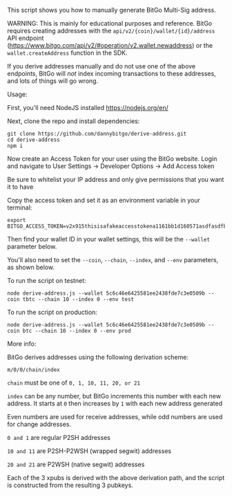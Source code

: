 This script shows you how to manually generate BitGo Multi-Sig address.

WARNING: This is mainly for educational purposes and reference. 
BitGo requires creating addresses with the ```api/v2/{coin}/wallet/{id}/address``` API endpoint (https://www.bitgo.com/api/v2/#operation/v2.wallet.newaddress) or the ```wallet.createAddress``` function in the SDK.

If you derive addresses manually and do not use one of the above endpoints, BitGo will *not* index incoming transactions to these addresses, and lots of things will go wrong.

Usage:

First, you'll need NodeJS installed https://nodejs.org/en/

Next, clone the repo and install dependencies:
```aidl
git clone https://github.com/dannybitgo/derive-address.git
cd derive-address
npm i
```

Now create an Access Token for your user using the BitGo website.
Login and navigate to User Settings -> Developer Options -> Add Access token

Be sure to whitelist your IP address and only give permissions that you want it to have

Copy the access token and set it as an environment variable in your terminal:
```aidl
export BITGO_ACCESS_TOKEN=v2x915thisisafakeaccesstokena1161bb1d160571asdfasdfb9fc0d204ec
```

Then find your wallet ID in your wallet settings, this will be the ```--wallet``` parameter below.

You'll also need to set the ```--coin```, ```--chain```, ```--index```, and ```--env``` parameters, as shown below.

To run the script on testnet:
```aidl
node derive-address.js --wallet 5c6c46e6425581ee2438fde7c3e0509b --coin tbtc --chain 10 --index 0 --env test
```

To run the script on production:
```aidl
node derive-address.js --wallet 5c6c46e6425581ee2438fde7c3e0509b --coin btc --chain 10 --index 0 --env prod
```

More info:

BitGo derives addresses using the following derivation scheme:

```m/0/0/chain/index```

```chain``` must be one of ```0, 1, 10, 11, 20, or 21```

```index``` can be any number, but BitGo increments this number with each new address. It starts at ```0``` then increases by ```1``` with each new address generated

Even numbers are used for receive addresses, while odd numbers are used for change addresses.

```0 and 1``` are regular P2SH addresses

```10 and 11``` are P2SH-P2WSH (wrapped segwit) addresses

```20 and 21``` are P2WSH (native segwit) addresses

Each of the 3 xpubs is derived with the above derivation path, and the script is constructed from the resulting 3 pubkeys.
